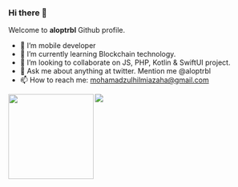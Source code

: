 ### Hi there 👋

Welcome to **aloptrbl** Github profile.

- 🔭 I’m mobile developer
- 🌱 I’m currently learning Blockchain technology.
- 👯 I’m looking to collaborate on JS, PHP, Kotlin & SwiftUI project.
- 💬 Ask me about anything at twitter. Mention me @aloptrbl
- 📫 How to reach me: mohamadzulhilmiazaha@gmail.com

<div>
  <img height="170" align="left" src="https://github-readme-stats.vercel.app/api?username=aloptrbl&count_private=true&include_all_commits=true" />
  <img src="https://github-readme-stats.vercel.app/api/top-langs/?username=aloptrbl&layout=compact" />
</div>



